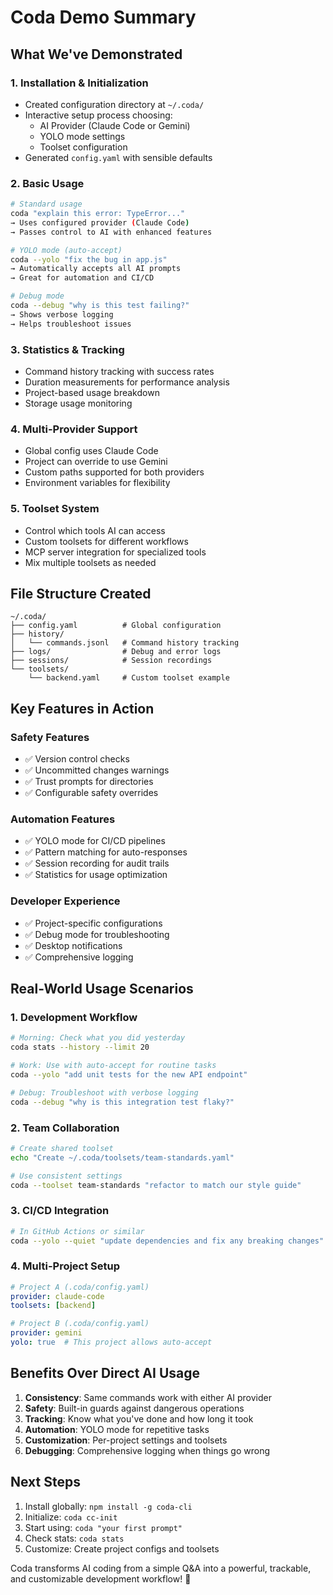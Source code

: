 # Coda Demo Summary

## What We've Demonstrated

### 1. **Installation & Initialization**

- Created configuration directory at `~/.coda/`
- Interactive setup process choosing:
  - AI Provider (Claude Code or Gemini)
  - YOLO mode settings
  - Toolset configuration
- Generated `config.yaml` with sensible defaults

### 2. **Basic Usage**

```bash
# Standard usage
coda "explain this error: TypeError..."
→ Uses configured provider (Claude Code)
→ Passes control to AI with enhanced features

# YOLO mode (auto-accept)
coda --yolo "fix the bug in app.js"
→ Automatically accepts all AI prompts
→ Great for automation and CI/CD

# Debug mode
coda --debug "why is this test failing?"
→ Shows verbose logging
→ Helps troubleshoot issues
```

### 3. **Statistics & Tracking**

- Command history tracking with success rates
- Duration measurements for performance analysis
- Project-based usage breakdown
- Storage usage monitoring

### 4. **Multi-Provider Support**

- Global config uses Claude Code
- Project can override to use Gemini
- Custom paths supported for both providers
- Environment variables for flexibility

### 5. **Toolset System**

- Control which tools AI can access
- Custom toolsets for different workflows
- MCP server integration for specialized tools
- Mix multiple toolsets as needed

## File Structure Created

```
~/.coda/
├── config.yaml          # Global configuration
├── history/
│   └── commands.jsonl   # Command history tracking
├── logs/                # Debug and error logs
├── sessions/            # Session recordings
└── toolsets/
    └── backend.yaml     # Custom toolset example
```

## Key Features in Action

### Safety Features

- ✅ Version control checks
- ✅ Uncommitted changes warnings
- ✅ Trust prompts for directories
- ✅ Configurable safety overrides

### Automation Features

- ✅ YOLO mode for CI/CD pipelines
- ✅ Pattern matching for auto-responses
- ✅ Session recording for audit trails
- ✅ Statistics for usage optimization

### Developer Experience

- ✅ Project-specific configurations
- ✅ Debug mode for troubleshooting
- ✅ Desktop notifications
- ✅ Comprehensive logging

## Real-World Usage Scenarios

### 1. **Development Workflow**

```bash
# Morning: Check what you did yesterday
coda stats --history --limit 20

# Work: Use with auto-accept for routine tasks
coda --yolo "add unit tests for the new API endpoint"

# Debug: Troubleshoot with verbose logging
coda --debug "why is this integration test flaky?"
```

### 2. **Team Collaboration**

```bash
# Create shared toolset
echo "Create ~/.coda/toolsets/team-standards.yaml"

# Use consistent settings
coda --toolset team-standards "refactor to match our style guide"
```

### 3. **CI/CD Integration**

```bash
# In GitHub Actions or similar
coda --yolo --quiet "update dependencies and fix any breaking changes"
```

### 4. **Multi-Project Setup**

```yaml
# Project A (.coda/config.yaml)
provider: claude-code
toolsets: [backend]

# Project B (.coda/config.yaml)
provider: gemini
yolo: true  # This project allows auto-accept
```

## Benefits Over Direct AI Usage

1. **Consistency**: Same commands work with either AI provider
2. **Safety**: Built-in guards against dangerous operations
3. **Tracking**: Know what you've done and how long it took
4. **Automation**: YOLO mode for repetitive tasks
5. **Customization**: Per-project settings and toolsets
6. **Debugging**: Comprehensive logging when things go wrong

## Next Steps

1. Install globally: `npm install -g coda-cli`
2. Initialize: `coda cc-init`
3. Start using: `coda "your first prompt"`
4. Check stats: `coda stats`
5. Customize: Create project configs and toolsets

Coda transforms AI coding from a simple Q&A into a powerful, trackable, and customizable development workflow! 🚀
